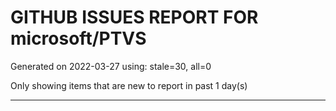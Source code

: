 
# GITHUB ISSUES REPORT FOR microsoft/PTVS


Generated on 2022-03-27 using: stale=30, all=0


Only showing items that are new to report in past 1 day(s)


---
